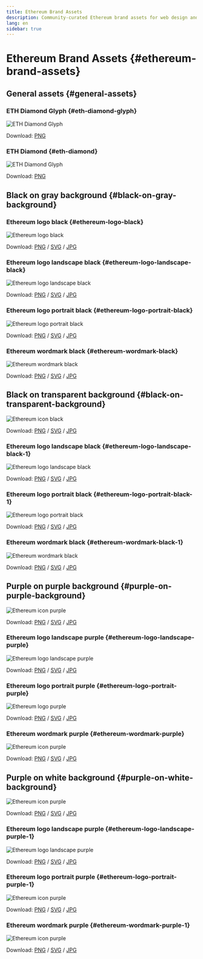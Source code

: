 ```yaml
---
title: Ethereum Brand Assets
description: Community-curated Ethereum brand assets for web design and development.
lang: en
sidebar: true
---
```


<!-- TODO find better way to do this -->
<!-- TODO transparent assets have white background -->
<!-- TODO refactor into components -->
<div class="assets-page">

# Ethereum Brand Assets {#ethereum-brand-assets}

## General assets {#general-assets}

### ETH Diamond Glyph {#eth-diamond-glyph}

![ETH Diamond Glyph](./eth-diamond-glyph.png)

Download: [PNG](./eth-diamond-glyph.png)

### ETH Diamond {#eth-diamond}

![ETH Diamond Glyph](./eth-diamond.png)

Download: [PNG](./eth-diamond.png)

## Black on gray background {#black-on-gray-background}

### Ethereum logo black {#ethereum-logo-black}

![Ethereum logo black](./logo-black-gray/ethereum-icon-black.png)

Download: [PNG](./logo-black-gray/ethereum-icon-black.png) / [SVG](./logo-black-gray/ethereum-icon-black.svg) / [JPG](./logo-black-gray/ethereum-icon-black.jpg)

### Ethereum logo landscape black {#ethereum-logo-landscape-black}

![Ethereum logo landscape black](./logo-black-gray/ethereum-logo-landscape-black.png)

Download: [PNG](./logo-black-gray/ethereum-logo-landscape-black.png) / [SVG](./logo-black-gray/ethereum-logo-landscape-black.svg) / [JPG](./logo-black-gray/ethereum-logo-landscape-black.jpg)

### Ethereum logo portrait black {#ethereum-logo-portrait-black}

![Ethereum logo portrait black](./logo-black-gray/ethereum-logo-portrait-black.png)

Download: [PNG](./logo-black-gray/ethereum-logo-portrait-black.png) / [SVG](./logo-black-gray/ethereum-logo-portrait-black.svg) / [JPG](./logo-black-gray/ethereum-logo-portrait-black.jpg)

### Ethereum wordmark black {#ethereum-wordmark-black}

![Ethereum wordmark black](./logo-black-gray/ethereum-wordmark-black.png)

Download: [PNG](./logo-black-gray/ethereum-wordmark-black.png) / [SVG](./logo-black-gray/ethereum-wordmark-black.svg) / [JPG](./logo-black-gray/ethereum-wordmark-black.jpg)

## Black on transparent background {#black-on-transparent-background}

![Ethereum icon black](./logo-black-white/ethereum-icon-black.png)

Download: [PNG](./logo-black-white/ethereum-icon-black.png) / [SVG](./logo-black-white/ethereum-icon-black.svg) / [JPG](./logo-black-white/ethereum-icon-black.jpg)

### Ethereum logo landscape black {#ethereum-logo-landscape-black-1}

![Ethereum logo landscape black](./logo-black-white/ethereum-logo-landscape-black.png)

Download: [PNG](./logo-black-white/ethereum-logo-landscape-black.png) / [SVG](./logo-black-white/ethereum-logo-landscape-black.svg) / [JPG](./logo-black-white/ethereum-logo-landscape-black.jpg)

### Ethereum logo portrait black {#ethereum-logo-portrait-black-1}

![Ethereum logo portrait black](./logo-black-white/ethereum-logo-portrait-black.png)

Download: [PNG](./logo-black-white/ethereum-logo-portrait-black.png) / [SVG](./logo-black-white/ethereum-logo-portrait-black.svg) / [JPG](./logo-black-white/ethereum-logo-portrait-black.jpg)

### Ethereum wordmark black {#ethereum-wordmark-black-1}

![Ethereum wordmark black](./logo-black-white/ethereum-wordmark-black.png)

Download: [PNG](./logo-black-white/ethereum-wordmark-black.png) / [SVG](./logo-black-white/ethereum-wordmark-black.svg) / [JPG](./logo-black-white/ethereum-wordmark-black.jpg)

## Purple on purple background {#purple-on-purple-background}

![Ethereum icon purple](./logo-purple-purple/ethereum-icon-purple.png)

Download: [PNG](./logo-purple-purple/ethereum-icon-purple.png) / [SVG](./logo-purple-purple/ethereum-icon-purple.svg) / [JPG](./logo-purple-purple/ethereum-icon-purple.jpg)

### Ethereum logo landscape purple {#ethereum-logo-landscape-purple}

![Ethereum logo landscape purple](./logo-purple-purple/ethereum-logo-landscape-purple.png)

Download: [PNG](./logo-purple-purple/ethereum-logo-landscape-purple.png) / [SVG](./logo-purple-purple/ethereum-logo-landscape-purple.svg) / [JPG](./logo-purple-purple/ethereum-logo-landscape-purple.jpg)

### Ethereum logo portrait purple {#ethereum-logo-portrait-purple}

![Ethereum logo purple](./logo-purple-purple/ethereum-logo-portrait-purple.png)

Download: [PNG](./logo-purple-purple/ethereum-logo-portrait-purple.png) / [SVG](./logo-purple-purple/ethereum-logo-portrait-purple.svg) / [JPG](./logo-purple-purple/ethereum-logo-portrait-purple.jpg)

### Ethereum wordmark purple {#ethereum-wordmark-purple}

![Ethereum icon purple](./logo-purple-purple/ethereum-wordmark-purple.png)

Download: [PNG](./logo-purple-purple/ethereum-wordmark-purple.png) / [SVG](./logo-purple-purple/ethereum-wordmark-purple.svg) / [JPG](./logo-purple-purple/ethereum-wordmark-purple.jpg)

## Purple on white background {#purple-on-white-background}

![Ethereum icon purple](./logo-purple-white/ethereum-icon-purple.png)

Download: [PNG](./logo-purple-white/ethereum-icon-purple.png) / [SVG](./logo-purple-white/ethereum-icon-purple.svg) / [JPG](./logo-purple-white/ethereum-icon-purple.jpg)

### Ethereum logo landscape purple {#ethereum-logo-landscape-purple-1}

![Ethereum logo landscape purple](./logo-purple-white/ethereum-logo-landscape-purple.png)

Download: [PNG](./logo-purple-white/ethereum-logo-landscape-purple.png) / [SVG](./logo-purple-white/ethereum-logo-landscape-purple.svg) / [JPG](./logo-purple-white/ethereum-logo-landscape-purple.jpg)

### Ethereum logo portrait purple {#ethereum-logo-portrait-purple-1}

![Ethereum icon purple](./logo-purple-white/ethereum-logo-portrait-purple.png)

Download: [PNG](./logo-purple-white/ethereum-logo-portrait-purple.png) / [SVG](./logo-purple-white/ethereum-logo-portrait-purple.svg) / [JPG](./logo-purple-white/ethereum-logo-portrait-purple.jpg)

### Ethereum wordmark purple {#ethereum-wordmark-purple-1}

![Ethereum icon purple](./logo-purple-white/ethereum-wordmark-purple.png)

Download: [PNG](./logo-purple-white/ethereum-wordmark-purple.png) / [SVG](./logo-purple-white/ethereum-wordmark-purple.svg) / [JPG](./logo-purple-white/ethereum-wordmark-purple.jpg)

</div>
